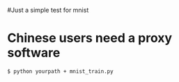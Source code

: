 #Just a simple test for mnist
# Chinese users need a proxy software

```shell
$ python yourpath + mnist_train.py
```


